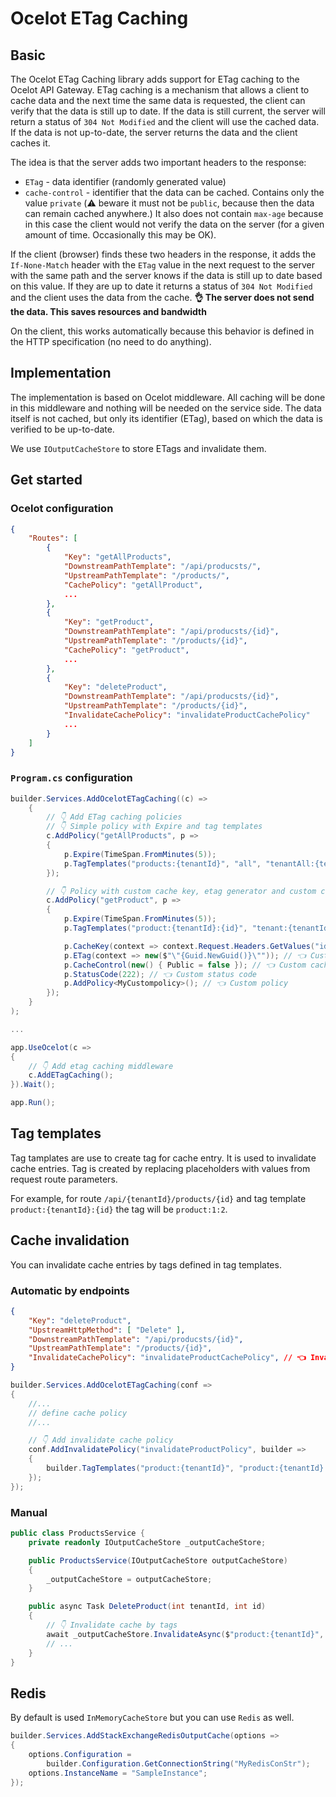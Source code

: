 # Ocelot ETag Caching

## Basic

The Ocelot ETag Caching library adds support for ETag caching to the Ocelot API Gateway.
ETag caching is a mechanism that allows a client to cache data and the next time the same data is requested,
the client can verify that the data is still up to date. If the data is still current, the server will return a status
of `304 Not Modified` and the client will use the cached data. If the data is not up-to-date,
the server returns the data and the client caches it.

The idea is that the server adds two important headers to the response:

- `ETag` - data identifier (randomly generated value)
- `cache-control` - identifier that the data can be cached. Contains only the value `private` (⚠️ beware it must not be `public`, because then the data can remain cached anywhere.) It also does not contain `max-age` because in this case the client would not verify the data on the server (for a given amount of time. Occasionally this may be OK).

If the client (browser) finds these two headers in the response, it adds the `If-None-Match` header with the `ETag`
value in the next request to the server with the same path and the server knows if the data is still up to date
based on this value. If they are up to date it returns a status of `304 Not Modified` and the client uses the data from the cache.
**👌 The server does not send the data. This saves resources and bandwidth**

On the client, this works automatically because this behavior is defined in the HTTP specification (no need to do anything).

## Implementation

The implementation is based on Ocelot middleware. All caching will be done in this middleware and nothing
will be needed on the service side. The data itself is not cached, but only its identifier (ETag), 
based on which the data is verified to be up-to-date.

We use `IOutputCacheStore` to store ETags and invalidate them.

## Get started

### Ocelot configuration

```json
{
    "Routes": [
        {
            "Key": "getAllProducts",
            "DownstreamPathTemplate": "/api/producsts/",
            "UpstreamPathTemplate": "/products/",
            "CachePolicy": "getAllProduct",
            ...
        },
        {
            "Key": "getProduct",
            "DownstreamPathTemplate": "/api/producsts/{id}",
            "UpstreamPathTemplate": "/products/{id}",
            "CachePolicy": "getProduct",
            ...
        },
        {
            "Key": "deleteProduct",
            "DownstreamPathTemplate": "/api/producsts/{id}",
            "UpstreamPathTemplate": "/products/{id}",
            "InvalidateCachePolicy": "invalidateProductCachePolicy"
            ...
        }
    ]
}
```

### `Program.cs` configuration

```csharp
builder.Services.AddOcelotETagCaching((c) =>
    {
        // 👇 Add ETag caching policies
        // 👇 Simple policy with Expire and tag templates
        c.AddPolicy("getAllProducts", p =>
        {
            p.Expire(TimeSpan.FromMinutes(5));
            p.TagTemplates("products:{tenantId}", "all", "tenantAll:{tenantId}");
        });

        // 👇 Policy with custom cache key, etag generator and custom cache control
        c.AddPolicy("getProduct", p =>
        {
            p.Expire(TimeSpan.FromMinutes(5));
            p.TagTemplates("product:{tenantId}:{id}", "tenant:{tenantId}:all", "all");

            p.CacheKey(context => context.Request.Headers.GetValues("id").FirstOrDefault()); // 👈 Custom cache key
            p.ETag(context => new($"\"{Guid.NewGuid()}\"")); // 👈 Custom etag
            p.CacheControl(new() { Public = false }); // 👈 Custom cache control
            p.StatusCode(222); // 👈 Custom status code
            p.AddPolicy<MyCustompolicy>(); // 👈 Custom policy
        });
    }
);

...

app.UseOcelot(c =>
{
    // 👇 Add etag caching middleware
    c.AddETagCaching();
}).Wait();

app.Run();
```

## Tag templates

Tag tamplates are use to create tag for cache entry. It is used to invalidate cache entries.
Tag is created by replacing placeholders with values from request route parameters.

For example, for route `/api/{tenantId}/products/{id}` and tag template `product:{tenantId}:{id}` the tag will be `product:1:2`.

## Cache invalidation

You can invalidate cache entries by tags defined in tag templates.

### Automatic by endpoints

```json
{
    "Key": "deleteProduct",
    "UpstreamHttpMethod": [ "Delete" ],
    "DownstreamPathTemplate": "/api/producsts/{id}",
    "UpstreamPathTemplate": "/products/{id}",
    "InvalidateCachePolicy": "invalidateProductCachePolicy", // 👈 Invalidate cache policy
}
```

```csharp
builder.Services.AddOcelotETagCaching(conf =>
{
    //...
    // define cache policy
    //...

    // 👇 Add invalidate cache policy
    conf.AddInvalidatePolicy("invalidateProductPolicy", builder =>
    {
        builder.TagTemplates("product:{tenantId}", "product:{tenantId}:{id}");
    });
});
```

### Manual

```csharp
public class ProductsService {
    private readonly IOutputCacheStore _outputCacheStore;

    public ProductsService(IOutputCacheStore outputCacheStore)
    {
        _outputCacheStore = outputCacheStore;
    }

    public async Task DeleteProduct(int tenantId, int id)
    {
        // 👇 Invalidate cache by tags
        await _outputCacheStore.InvalidateAsync($"product:{tenantId}", $"product:{tenantId}:{id}");
        // ...
    }
}
```

## Redis

By default is used `InMemoryCacheStore` but you can use `Redis` as well.

```csharp
builder.Services.AddStackExchangeRedisOutputCache(options =>
{
    options.Configuration = 
        builder.Configuration.GetConnectionString("MyRedisConStr");
    options.InstanceName = "SampleInstance";
});
```
